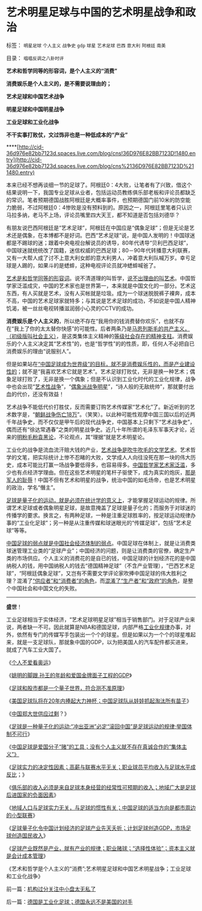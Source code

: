 # 艺术明星足球与中国的艺术明星战争和政治

标签： `明星足球` `个人主义` `战争史` `gdp` `球星` `艺术足球` `巴西` `意大利` `阿根廷` `南美` 

目录： `唱唱反调之八卦时评`

**艺术和哲学同等的形容词，是个人主义的“消费”**

**消费娱乐是个人主义的，是不需要说理由的；**

**艺术足球和中国艺术战争**

**明星足球和中国明星战争**

**工业足球和工业化战争**

**不干实事打败仗，文过饰非也是一种低成本的“产业”**

****[http://cid-36d976e82bb7123d.spaces.live.com/blog/cns!36D976E82BB7123D!1480.entry](http://cid-36d976e82bb7123d.spaces.live.com/blog/cns%2136D976E82BB7123D%211480.entry)

本来已经不想再谈细一节的足球了。阿根廷0：4大败，让笔者有了兴致，借这个结果说明一下，我国专业足球从业者，包括运动员教练俱乐部老板和评论员都缺乏的常识。笔者预期德国战胜阿根廷是大概率事件，也预期德国门前10米的防空能力脆弱，不过阿根廷0：4惨败是没有预料到的。原因之一，阿根廷里笔者只认识马拉多纳，老马不上场，评论员嘴里四大天王，都不知道是否包括刘德华？



有朋友说巴西阿根廷是“艺术足球”，阿根廷在中国应是“偶象足球”；但是无论是艺术还是偶象，在本博都不是好词。巴西“艺术足球”说，是中国人发明的！中国球迷都是不踢球的迷；跟着中央电视台解说员的诱导，80年代诱导“贝利巴西足球”，中国球迷就统统改了国籍，迷信权威的巴西足球；80－90年代转播意大利联赛，又有一大帮人成了讨不上意大利女郎的意大利男人，冲着意大利队喊万岁。幸亏足球是人踢的，如果斗的是蟋蟀，这种电视评论员就冲蟋蟀喊爸了。

[艺术是和哲学同等的形容词](../../../2009/12/7/科学家和艺术家，&nbsp;科学和民主.md)。说不清道理的叫哲学，[说不出理由的叫艺术](../../../2009/11/26/自愿交换是市场价值的唯一标准，和讲科学的艺术品.md)。中国哲学家泛滥成灾，中国的艺术家也是世界第一，本来就是中国文化的一部分。艺术这东西，有人买就是艺术，没有人买帐就是垃圾。成为一个球迷脱脱裤子裸奔，成本不高，中国的艺术足球家就特多；与其说是艺术足球的成功，不如说是中国人精神饥渴，被一丝丝电视转播滋润弱小心灵的CCTV的成功。

**消费娱乐是个人主义的**，所以绝不存在“我用你的钱消费替你欢乐”，也就不存在“我上了你的太太替你快感”的可能性。后者两条乃是[马恩列斯毛的共产主义，（初级版叫社会主义）](../../../2009/6/26/无私信仰者人格安附？.md)，是这类集体主义精神的[等级社会存在的精神支柱](../../../2009/3/21/三纲五常儒家理教之国学精华的科学实用性.md)。消费娱乐的个人主义决定其“艺术性”的，也是“哲学性”的的性质，即，任何人不必把自已消费娱乐的理由“说服别人”。

但是如果站在[“中国足球成为世界级”的目标，就不是消费娱乐性的，而是产业建设性的](../../../2010/7/3/计划经济令中国足球先天不足.md)；就不是“我喜欢艺术它就是艺术”。艺术足球打败仗，无非是换一种艺术；偶象足球打败了，无非是换一个偶象；但是不认识到工业化时代的工业化规律，战争中也会出现“[艺术性战争](../../../2009/11/29/不要再幻想“游击救国”.md)”，“[偶象派战争明星](http://hi.baidu.com/darthchn/blog/item/1258a6310e58f390a9018e8c.html)”，“诗人般的无敌统帅”，那就要付出血的代价，还没有效益！

艺术战争不能低代价打胜仗，反而需要订购艺术传媒家“艺术化”了。新近听到的艺术数字是，“[朝鲜战争伤亡18万](../../../2009/11/30/朝鲜战争数字游戏二三事.md)”。（笑笑）。以此种可能性观摩中国三国以后的近两千年战争史，而不仅仅是甲午后的现代战争史，中国基本上只剩下“艺术战争史”，偶而还有“徐达常遇春”之类的明星战争史。近几十年所谓的毛泽东军事天才论，近来的[明粉毛粉袁黑论](../../../2010/6/2/历史意识形态，驳论容易立论难.md)，不论观点，其“理据”就是艺术明星论。

工业化的战争是流血流汗赔大钱的产业，[艺术战争是吹牛吹毛的文学艺术](../../../2009/12/8/加强国防不能依靠文学创作.md)。艺术哲学的文笔，把实际统计上惨不忍睹的大败，文学成人人向往没死在那一块的伟大历史，成本可能比打赢一场战争要低得多，也容易得多。[中国哲学家艺术家泛滥](../../../2010/6/24/中国哲学家泛滥成灾的原因.md)，多少也有点经济学理由。但在这些艺术明星的笔杆子驱使下，成为真实的炮灰，[那是军人的耻辱](../../../2010/3/10/军人牺牲是无私吗？.md)！中国不但有艺术和明星的战争，统治中国的如毛炀帝，也是艺术明星的政治，学名“僭主”。

[足球是量子化的运动，就是必须在统计学的意义上](../../../2010/7/1/“冲出亚洲”“滚回老家”是足球运动的规律.md)，才能掌握足球运动的规律。所谓艺术足球或者偶象明星足球，是故意掩盖了足球是量子化的；而服务于对球迷的传播学的要求。换言之，有两种足球，一种是注重足球胜率的，按足球运动规律办事的“工业化足球”；另一种是从注重传媒和球迷眼光的“传媒足球”，包括“艺术足球”等等。

[中国足球的弱点就是中国社会经济体制的弱点](../../../2010/7/3/计划经济令中国足球先天不足.md)。中国足球在体制上，就是让消费类球迷管理工业类的“足球产业”；中国经济的问题，则是让消费类的官僚，确定生产类的市场供应。个人主义的消费花的是自已的钱，中国足球的计划经济花的是中国纳税人的钱，用中国纳税人的钱去“德国精神足球”（不含产业管理），“巴西艺术足球”，“阿根廷偶象足球”，又岂有不需要文学评论家吹捧中国足球的伟大胜利之理？混淆了[“供应者”和“消费者”的角色](../../../2010/3/27/生产的价值是消费者的体验；政府无法代替.md)，而[混淆了“生产者”和“政府”的角色](../../../2009/1/22/计划经济和市场经济中的生产者角色差异.md)，是整个中国社会和中国文化的失败。

****

**盛世**！

工业足球相当于实体经济，“艺术足球明星足球”相当于销售部门。对于足球产业来说，两者缺一不可。因此就算是NBA和德国足球，内部严格[工业化规律](../../../2010/7/2/决定足球实力的因素；球员相对收入越高水平越差.md)办事，对外，依然有专门的传媒写手包装出一个个的球星。但是如果以为一个个的球星堆起来，就是一支足球队，那就象中国的GDP，以为把美国人的汽车配件都买进来，就成了汽车工业大国了。

《[个人不爱看奥运](../../../2008/8/10/从此不看奥运会.md)》

《[姚明的脚跟,孙王的年龄和爱国金牌面子工程的GDP](../../../2009/7/2/姚明的脚跟,孙王的年龄和爱国金牌面子工程的GDP.md)》

《[足球和股市都是一个量子世界，符合测不准原理](../../../2007/9/6/股市是一个量子世界，符合测不准原理.md)》

《[美国足球队将在20年内捧起大力神杯；中国足球队从娃娃抓起淘汰所有苗子](../../../2010/6/24/中国足球从娃娃抓起淘汰好苗子.md)》

《[中国郑大世供应过剩](../../../2010/7/2/海归现身说法“反民主”；中国郑大世供应过剩.md)？》

《[足球是一种量子化的运动;“冲出亚洲”必定“滚回中国”是足球运动的规律;举国体制不可行](../../../2010/7/1/“冲出亚洲”“滚回老家”是足球运动的规律.md)》

《[中国足球是爱国分子“赌”的工具；没有个人主义就不存在真诚合作的“集体主义”》](../../../2010/7/1/有什么样的球迷，就有什么样的中国足球.md)

《[足球实力的决定性因素；高薪与联赛水平无关；职业球员平均收入与足球水平成反比](../../../2010/7/2/决定足球实力的因素；球员相对收入越高水平越差.md)；》

《[俱乐部的收入必须是来自足球本身经营的经常性可预期的收入；地域广大是足球后进国家的负面因素](../../../2010/7/2/中国足球的合理定位是卡塔尔朝鲜的对手.md)》

《[地域人口与足球实力无关，与足球的惯性有关；中国足球的适当方向是都市周边的小型联赛](../../../2010/7/3/中国足球的适当方向是都市周边的小型联赛.md)》

《[足球量子化令中国计划经济的足球产业先天夭折；计划足球创造GDP，市场足球创造国民收入](../../../2010/7/3/计划经济令中国足球先天不足.md)》

《[足球产业既然是产业，就有产业的规律；职业赌球；“选择性体验”；资本主义就是会计成本管理](../../../2010/7/3/资本主义的产业建设才能振兴中国足球.md)》

《艺术和哲学是个人主义的“消费”;艺术明星足球和中国艺术明星战争；工业足球和工业化战争》

前一篇：[机构过分关注中小盘太无私了](../../../2010/7/5/机构过分关注中小盘太无私了.md)

后一篇：[德国是工业化足球；德国永远不是美国的对手](../../../2010/7/5/德国是工业化足球；德国永远不是美国的对手.md)